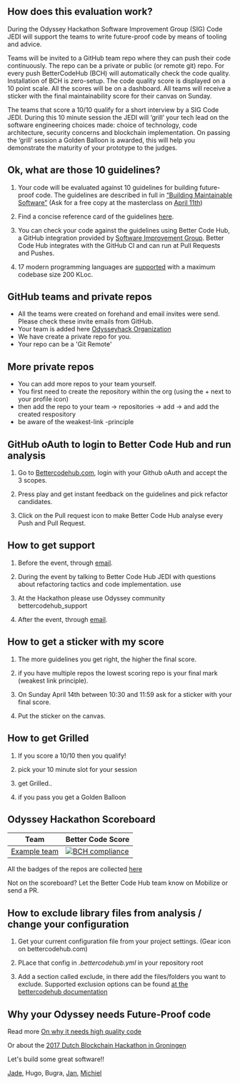 ## How does this evaluation work?

During the Odyssey Hackathon Software Improvement Group (SIG) Code JEDI will support the teams to write future-proof code by means of tooling and advice.

Teams will be invited to a GitHub team repo where they can push their code continuously. The repo can be a private or public (or remote git) repo. For every push BetterCodeHub (BCH) will automatically check the code quality. Installation of BCH is zero-setup. The code quality score is displayed on a 10 point scale. All the scores will be on a dashboard. All teams will receive a sticker with the final maintainability score for their canvas on Sunday. 

The teams that score a 10/10 qualify for a short interview by a SIG Code JEDI. During this 10 minute session the JEDI will ‘grill’ your tech lead on the software engineering choices made: choice of technology, code architecture, security concerns and blockchain implementation. On passing the ‘grill’ session a Golden Balloon is awarded, this will help you demonstrate the maturity of your prototype to the judges.

## Ok, what are those 10 guidelines?

1. Your code will be evaluated against 10 guidelines for building future-proof code. The guidelines are described in full in [“Building Maintainable Software”](http://shop.oreilly.com/product/0636920049159.do) (Ask for a free copy at the masterclass on [April 11th](https://Odysseyhack.github.io/masterclass))

2. Find a concise reference card of the guidelines [here](https://cdn-images-1.medium.com/max/1200/1*TS-ZTeI7sQS7dy_AlMqSXQ.png).

3. You can check your code against the guidelines using Better Code Hub, a GitHub integration provided by [Software Improvement Group](https://www.sig.eu). Better Code Hub integrates with the GitHub CI and can run at Pull Requests and Pushes.

4. 17 modern programming languages are [supported](https://bettercodehub.com/docs/configuration-manual) with a maximum codebase size 200 KLoc.


## GitHub teams and private repos

- All the teams were created on forehand and email invites were send. Please check these invite emails from GitHub.
- Your team is added here [Odysseyhack Organization](https://github.com/odysseyhack)
- We have create a private repo for you.
- Your repo can be a 'Git Remote'

## More private repos

- You can add more repos to your team yourself.
- You first need to create the repository within the org (using the + next to your profile icon) 
- then add the repo to your team -> repositories -> add -> and add the created respository
- be aware of the weakest-link -principle

## GitHub oAuth to login to Better Code Hub and run analysis

1. Go to [Bettercodehub.com](https://bettercodehub.com), login with your Github oAuth and accept the 3 scopes. 

2. Press play and get instant feedback on the guidelines and pick refactor candidates.

3. Click on the Pull request icon to make Better Code Hub analyse every Push and Pull Request.


## How to get support

1. Before the event, through [email](mailto:bettercodehub@sig.eu).

2. During the event by talking to Better Code Hub JEDI with questions about refactoring tactics and code implementation. use 

3. At the Hackathon please use Odyssey community bettercodehub_support 

4. After the event, through [email](mailto:bettercodehub@sig.eu).


## How to get a sticker with my score 

1. The more guidelines you get right, the higher the final score.

2. if you have multiple repos the lowest scoring repo is your final mark (weakest link principle).

3. On Sunday April 14th between 10:30 and 11:59 ask for a sticker with your final score.

4. Put the sticker on the canvas.


## How to get Grilled

1. If you score a 10/10 then you qualify!

2. pick your 10 minute slot for your session

3. get Grilled..

4. if you pass you get a Golden Balloon



## Odyssey Hackathon Scoreboard

Team | Better Code Score
--- | ---
[Example team ](https://github.com/dbh17-abraxas/ShareEverythingWeb) | [![BCH compliance](https://bettercodehub.com/edge/badge/dbh17-abraxas/ShareEverythingWeb)](https://bettercodehub.com)

All the badges of the repos are collected [here](https://odysseyhack.github.io/bch-scoreboard)

Not on the scoreboard? Let the Better Code Hub team know on Mobilize or send a PR.


## How to exclude library files from analysis / change your configuration

1. Get your current configuration file from your project settings. (Gear icon on bettercodehub.com)

2. PLace that config in _.bettercodehub.yml_ in your repository root

3. Add a section called exclude, in there add the files/folders you want to exclude. Supported exclusion options can be found [at the bettercodehub documentation](https://bettercodehub.com/docs/configuration-manual)


## Why your Odyssey needs Future-Proof code

Read more [On why it needs high quality code ](https://medium.com/@jstvssr/why-blockchain-needs-future-proof-code-cb09b39175e1#.bqfmcig55)

Or about the [2017 Dutch Blockchain Hackathon in Groningen](https://dev.to/jstvssr/how-a-hackathon-appreciates-quality-code)


Let's build some great software!!

[Jade](https://github.com/jadeheiligers), Hugo, Bugra, [Jan](https://github.com/janlaan), [Michiel](https://github.com/michielcuijpers)

